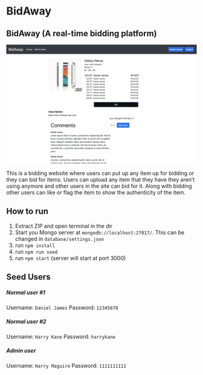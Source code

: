 # BidAway

## BidAway (A real-time bidding platform)

![screenshot](./screenshot.png)

This is a bidding website where users can put up any item up for bidding or they can bid for
items. Users can upload any item that they have they aren’t using anymore and other users in
the site can bid for it. Along with bidding other users can like or flag the item to show the
authenticity of the item.

## How to run
1. Extract ZIP and open terminal in the dir
2. Start you Mongo server at `mongodb://localhost:27017/`. This can be changed in `database/settings.json`
3. run `npm install`
4. run `npm run seed`
5. run `npm start` (server will start at port 3000)

## Seed Users
##### Normal user #1
Username: `Daniel James`
Password: `12345678`
##### Normal user #2
Username: `Harry Kane`
Password: `harrykane`
##### Admin user
Username: `Harry Maguire`
Password: `1111111111`
